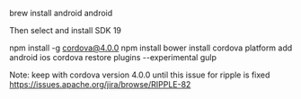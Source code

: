 brew install android
android

Then select and install SDK 19

npm install -g cordova@4.0.0
npm install
bower install
cordova platform add android ios
cordova restore plugins --experimental
gulp

Note: keep with cordova version 4.0.0 until this issue for ripple is fixed https://issues.apache.org/jira/browse/RIPPLE-82
